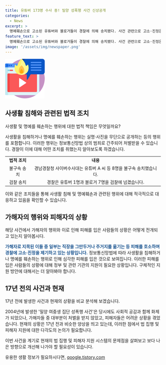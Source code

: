 ```yaml
---
title: 유튜버 173명 수사 중! 밀양 성폭행 사건 신상공개
categories:
  - News
excerpt: >
  명예훼손으로 고소된 유튜버와 블로거들이 경찰에 의해 송치됐다. 사건 관련으로 고소·진정은 총 467건이 접수됐는데, 이 가운데 192명이 수사 대상으로 지목됐다. 고소·진정 중 11건은 사건을 종결했고, 나머지에 대한 수사가 진행 중이다. 2004년 발생한 밀양 여중생 집단 성폭행 사건은 이번 사건과 연관성을 보고 있으며, 여전히 논란이 되고 있다. 유튜버와 블로거 중 일부는 가해자 신상을 무단 공개해 피해자에게 피해를 주었다는 주장이 제기되고 있다.
feature_text: >
  명예훼손으로 고소된 유튜버와 블로거들이 경찰에 의해 송치됐다. 사건 관련으로 고소·진정은 총 467건이 접수됐는데, 이 가운데 192명이 수사 대상으로 지목됐다. 고소·진정 중 11건은 사건을 종결했고, 나머지에 대한 수사가 진행 중이다. 2004년 발생한 밀양 여중생 집단 성폭행 사건은 이번 사건과 연관성을 보고 있으며, 여전히 논란이 되고 있다. 유튜버와 블로거 중 일부는 가해자 신상을 무단 공개해 피해자에게 피해를 주었다는 주장이 제기되고 있다.
image: '/assets/img/newspaper.png'
---
```


<p><img src="/assets/img/news.png" alt="rentncar 속보" /></p>

<h2 data-ke-size="size26">사생활 침해와 관련된 법적 조치</h2>

<p data-ke-size="size16">사생활 및 명예를 훼손하는 행위에 대한 법적 책임은 무엇일까요?</p>

<p data-ke-size="size16">사생활을 침해하거나 명예를 훼손하는 행위는 실명·사진을 무단으로 공개하는 등의 행위를 포함합니다. 이러한 행위는 정보통신망법 상의 범죄로 간주되어 처벌받을 수 있습니다. 경찰이 이에 대해 어떤 조치를 취했는지 알아보도록 하겠습니다.</p>

<table>
    <tr>
        <td style="text-align: center; height: 17px;"><b>법적 조치</b></td>
        <td style="text-align: center; height: 17px;"><b>내용</b></td>
    </tr>
    <tr>
        <td style="text-align: center; height: 17px;">불구속 송치</td>
        <td style="text-align: center; height: 17px;">경남경찰청 사이버수사대는 유튜버 A 씨 등 8명을 불구속 송치했습니다.</td>
    </tr>
    <tr>
        <td style="text-align: center; height: 17px;">검찰 송치</td>
        <td style="text-align: center; height: 17px;">경찰은 유튜버 1명과 블로거 7명을 검찰에 넘겼습니다.</td>
    </tr>
</table>

<p data-ke-size="size16">이와 같은 조치들을 통해 사생활 침해 및 명예훼손과 관련된 행위에 대해 적극적으로 대응하고 있음을 확인할 수 있습니다.</p>

<h2 data-ke-size="size26">가해자의 행위와 피해자의 상황</h2>

<p data-ke-size="size16">해당 사건에서 가해자의 행위와 이로 인해 피해를 입은 사람들의 상황은 어떻게 전개되고 있는지 알아봅시다.</p>

<p data-ke-size="size16"><b><span style="color: #1a5490;">가해자로 지목된 이들 중 일부는 직장을 그만두거나 주거지를 옮기는 등 피해를 호소하며 경찰에 고소·진정을 제기하고 있는 상황입니다.</span></b> 정보통신망법에 따라 사생활을 침해하거나 명예를 훼손하는 행위로 인해 심각한 피해를 입은 것으로 보여집니다. 이러한 피해를 입은 사람들의 상황에 대해 정부 및 관련 기관의 지원이 필요한 상황입니다. 구체적인 지원 방안에 대해서는 더 알아봐야 합니다.</p>

<h2 data-ke-size="size26">17년 전의 사건과 현재</h2>

<p data-ke-size="size16">17년 전에 발생한 사건과 현재의 상황을 비교 분석해 보겠습니다.</p>

<p data-ke-size="size16">2004년에 발생한 '밀양 여중생 집단 성폭행 사건'은 당시에도 사회적 공감과 함께 화제가 되었으나, 가해자들 중 대부분이 처벌을 받지 않았고, 피해자들은 어려운 상황을 겪었습니다. 현재의 상황은 17년 전과 비슷한 양상을 띄고 있는데, 이러한 점에서 법 집행 및 피해자 지원에 대한 다각도의 논의가 필요합니다.</p>

<p data-ke-size="size16">이번 사건을 계기로 현재의 법 집행 및 피해자 지원 시스템의 문제점을 살펴보고 보다 나은 방향으로 개선해 나가야 할 필요성이 있습니다.</p>
유용한 생활 정보가 필요하시다면, <a href="https://qoogle.tistory.com" rel="dofollow">qoogle.tistory.com</a>



